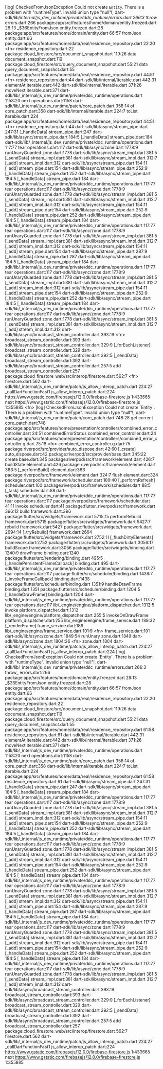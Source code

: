 [log] CheckedFromJsonException
      Could not create `Entity`.
      There is a problem with "runtimeType".
      Invalid union type "null"!, dart-sdk/lib/_internal/js_dev_runtime/private/ddc_runtime/errors.dart 266:3        throw_
errors.dart:266
      package:app/src/features/home/domain/entity.freezed.dart 28:13                     _$36EntityFromJson
entity.freezed.dart:28
      package:app/src/features/home/domain/entity.dart 66:57                             fromJson
entity.dart:66
      package:app/src/features/home/data/real/residence_repository.dart 22:20            <fn>
residence_repository.dart:22
      package:cloud_firestore/src/document_snapshot.dart 119:26                          data
document_snapshot.dart:119
      package:cloud_firestore/src/query_document_snapshot.dart 55:21                     data
query_document_snapshot.dart:55
      package:app/src/features/home/data/real/residence_repository.dart 44:51            <fn>
residence_repository.dart:44
      dart-sdk/lib/internal/iterable.dart 442:31                                         elementAt
iterable.dart:442
      dart-sdk/lib/internal/iterable.dart 371:26                                         moveNext
iterable.dart:371
      dart-sdk/lib/_internal/js_dev_runtime/private/ddc_runtime/operations.dart 1158:20  next
operations.dart:1158
      dart-sdk/lib/_internal/js_dev_runtime/patch/core_patch.dart 358:14                 of
core_patch.dart:358
      dart-sdk/lib/internal/iterable.dart 224:7                                          toList
iterable.dart:224
      package:app/src/features/home/data/real/residence_repository.dart 44:51            <fn>
residence_repository.dart:44
      dart-sdk/lib/async/stream_pipe.dart 247:31                                         [_handleData]
stream_pipe.dart:247
      dart-sdk/lib/async/stream_pipe.dart 184:5                                          [_handleData]
stream_pipe.dart:184
      dart-sdk/lib/_internal/js_dev_runtime/private/ddc_runtime/operations.dart 117:77   tear
operations.dart:117
      dart-sdk/lib/async/zone.dart 1778:9                                                runUnaryGuarded
zone.dart:1778
      dart-sdk/lib/async/stream_impl.dart 381:5                                          [_sendData]
stream_impl.dart:381
      dart-sdk/lib/async/stream_impl.dart 312:7                                          [_add]
stream_impl.dart:312
      dart-sdk/lib/async/stream_pipe.dart 154:11                                         [_add]
stream_pipe.dart:154
      dart-sdk/lib/async/stream_pipe.dart 252:9                                          [_handleData]
stream_pipe.dart:252
      dart-sdk/lib/async/stream_pipe.dart 184:5                                          [_handleData]
stream_pipe.dart:184
      dart-sdk/lib/_internal/js_dev_runtime/private/ddc_runtime/operations.dart 117:77   tear
operations.dart:117
      dart-sdk/lib/async/zone.dart 1778:9                                                runUnaryGuarded
zone.dart:1778
      dart-sdk/lib/async/stream_impl.dart 381:5                                          [_sendData]
stream_impl.dart:381
      dart-sdk/lib/async/stream_impl.dart 312:7                                          [_add]
stream_impl.dart:312
      dart-sdk/lib/async/stream_pipe.dart 154:11                                         [_add]
stream_pipe.dart:154
      dart-sdk/lib/async/stream_pipe.dart 252:9                                          [_handleData]
stream_pipe.dart:252
      dart-sdk/lib/async/stream_pipe.dart 184:5                                          [_handleData]
stream_pipe.dart:184
      dart-sdk/lib/_internal/js_dev_runtime/private/ddc_runtime/operations.dart 117:77   tear
operations.dart:117
      dart-sdk/lib/async/zone.dart 1778:9                                                runUnaryGuarded
zone.dart:1778
      dart-sdk/lib/async/stream_impl.dart 381:5                                          [_sendData]
stream_impl.dart:381
      dart-sdk/lib/async/stream_impl.dart 312:7                                          [_add]
stream_impl.dart:312
      dart-sdk/lib/async/stream_pipe.dart 154:11                                         [_add]
stream_pipe.dart:154
      dart-sdk/lib/async/stream_pipe.dart 287:9                                          [_handleData]
stream_pipe.dart:287
      dart-sdk/lib/async/stream_pipe.dart 184:5                                          [_handleData]
stream_pipe.dart:184
      dart-sdk/lib/_internal/js_dev_runtime/private/ddc_runtime/operations.dart 117:77   tear
operations.dart:117
      dart-sdk/lib/async/zone.dart 1778:9                                                runUnaryGuarded
zone.dart:1778
      dart-sdk/lib/async/stream_impl.dart 381:5                                          [_sendData]
stream_impl.dart:381
      dart-sdk/lib/async/stream_impl.dart 312:7                                          [_add]
stream_impl.dart:312
      dart-sdk/lib/async/stream_pipe.dart 154:11                                         [_add]
stream_pipe.dart:154
      dart-sdk/lib/async/stream_pipe.dart 252:9                                          [_handleData]
stream_pipe.dart:252
      dart-sdk/lib/async/stream_pipe.dart 184:5                                          [_handleData]
stream_pipe.dart:184
      dart-sdk/lib/_internal/js_dev_runtime/private/ddc_runtime/operations.dart 117:77   tear
operations.dart:117
      dart-sdk/lib/async/zone.dart 1778:9                                                runUnaryGuarded
zone.dart:1778
      dart-sdk/lib/async/stream_impl.dart 381:5                                          [_sendData]
stream_impl.dart:381
      dart-sdk/lib/async/stream_impl.dart 312:7                                          [_add]
stream_impl.dart:312
      dart-sdk/lib/async/broadcast_stream_controller.dart 393:19                         <fn>
broadcast_stream_controller.dart:393
      dart-sdk/lib/async/broadcast_stream_controller.dart 329:9                          [_forEachListener]
broadcast_stream_controller.dart:329
      dart-sdk/lib/async/broadcast_stream_controller.dart 392:5                          [_sendData]
broadcast_stream_controller.dart:392
      dart-sdk/lib/async/broadcast_stream_controller.dart 257:5                          add
broadcast_stream_controller.dart:257
      package:cloud_firestore_web/src/interop/firestore.dart 562:7                       <fn>
firestore.dart:562
      dart-sdk/lib/_internal/js_dev_runtime/patch/js_allow_interop_patch.dart 224:27     _callDartFunctionFast1
js_allow_interop_patch.dart:224
      https://www.gstatic.com/firebasejs/12.0.0/firebase-firestore.js 1:433665           next
      https://www.gstatic.com/firebasejs/12.0.0/firebase-firestore.js 1:355885           <fn>
[log] CheckedFromJsonException
      Could not create `Entity`.
      There is a problem with "runtimeType".
      Invalid union type "null"!, dart-sdk/lib/_internal/js_dev_runtime/patch/core_patch.dart 748:28                             get current
core_patch.dart:748
      package:app/src/features/home/presentation/controllers/combined_error_controller.dart 24:51    combinedErrorStatus
combined_error_controller.dart:24
      package:app/src/features/home/presentation/controllers/combined_error_controller.g.dart 75:18  <fn>
combined_error_controller.g.dart:75
      package:riverpod/src/provider/auto_dispose.dart 42:60                                          [_create]
auto_dispose.dart:42
      package:riverpod/src/provider/base.dart 345:22                                                 create
base.dart:345
      package:riverpod/src/framework/element.dart 426:7                                              buildState
element.dart:426
      package:riverpod/src/framework/element.dart 363:5                                              [_performBuild]
element.dart:363
      package:riverpod/src/framework/element.dart 324:7                                              flush
element.dart:324
      package:riverpod/src/framework/scheduler.dart 100:40                                           [_performRefresh]
scheduler.dart:100
      package:riverpod/src/framework/scheduler.dart 88:5                                             [_task]
scheduler.dart:88
      dart-sdk/lib/_internal/js_dev_runtime/private/ddc_runtime/operations.dart 117:77               tear
operations.dart:117
      package:riverpod/src/framework/scheduler.dart 41:11                                            invoke
scheduler.dart:41
      package:flutter_riverpod/src/framework.dart 396:12                                             build
framework.dart:396
      package:flutter/src/widgets/framework.dart 5715:15                                             performRebuild
framework.dart:5715
      package:flutter/src/widgets/framework.dart 5427:7                                              rebuild
framework.dart:5427
      package:flutter/src/widgets/framework.dart 2694:14                                             [_tryRebuild]
framework.dart:2694
      package:flutter/src/widgets/framework.dart 2752:11                                             [_flushDirtyElements]
framework.dart:2752
      package:flutter/src/widgets/framework.dart 3056:17                                             buildScope
framework.dart:3056
      package:flutter/src/widgets/binding.dart 1240:9                                                drawFrame
binding.dart:1240
      package:flutter/src/rendering/binding.dart 495:5                                               [_handlePersistentFrameCallback]
binding.dart:495
      dart-sdk/lib/_internal/js_dev_runtime/private/ddc_runtime/operations.dart 117:77               tear
operations.dart:117
      package:flutter/src/scheduler/binding.dart 1438:7                                              [_invokeFrameCallback]
binding.dart:1438
      package:flutter/src/scheduler/binding.dart 1351:9                                              handleDrawFrame
binding.dart:1351
      package:flutter/src/scheduler/binding.dart 1204:5                                              [_handleDrawFrame]
binding.dart:1204
      dart-sdk/lib/_internal/js_dev_runtime/private/ddc_runtime/operations.dart 117:77               tear
operations.dart:117
      lib/_engine/engine/platform_dispatcher.dart 1312:5                                             invoke
platform_dispatcher.dart:1312
      lib/_engine/engine/platform_dispatcher.dart 255:5                                              invokeOnDrawFrame
platform_dispatcher.dart:255
      lib/_engine/engine/frame_service.dart 189:32                                                   [_renderFrame]
frame_service.dart:189
      lib/_engine/engine/frame_service.dart 101:9                                                    <fn>
frame_service.dart:101
      dart-sdk/lib/async/zone.dart 1849:54                                                           runUnary
zone.dart:1849
      dart-sdk/lib/async/zone.dart 1804:26                                                           <fn>
zone.dart:1804
      dart-sdk/lib/_internal/js_dev_runtime/patch/js_allow_interop_patch.dart 224:27                 _callDartFunctionFast1
js_allow_interop_patch.dart:224
[log] CheckedFromJsonException
      Could not create `Entity`.
      There is a problem with "runtimeType".
      Invalid union type "null"!, dart-sdk/lib/_internal/js_dev_runtime/private/ddc_runtime/errors.dart 266:3        throw_
errors.dart:266
      package:app/src/features/home/domain/entity.freezed.dart 28:13                     _$36EntityFromJson
entity.freezed.dart:28
      package:app/src/features/home/domain/entity.dart 66:57                             fromJson
entity.dart:66
      package:app/src/features/home/data/real/residence_repository.dart 22:20            <fn>
residence_repository.dart:22
      package:cloud_firestore/src/document_snapshot.dart 119:26                          data
document_snapshot.dart:119
      package:cloud_firestore/src/query_document_snapshot.dart 55:21                     data
query_document_snapshot.dart:55
      package:app/src/features/home/data/real/residence_repository.dart 61:58            <fn>
residence_repository.dart:61
      dart-sdk/lib/internal/iterable.dart 442:31                                         elementAt
iterable.dart:442
      dart-sdk/lib/internal/iterable.dart 371:26                                         moveNext
iterable.dart:371
      dart-sdk/lib/_internal/js_dev_runtime/private/ddc_runtime/operations.dart 1158:20  next
operations.dart:1158
      dart-sdk/lib/_internal/js_dev_runtime/patch/core_patch.dart 358:14                 of
core_patch.dart:358
      dart-sdk/lib/internal/iterable.dart 224:7                                          toList
iterable.dart:224
      package:app/src/features/home/data/real/residence_repository.dart 61:58            <fn>
residence_repository.dart:61
      dart-sdk/lib/async/stream_pipe.dart 247:31                                         [_handleData]
stream_pipe.dart:247
      dart-sdk/lib/async/stream_pipe.dart 184:5                                          [_handleData]
stream_pipe.dart:184
      dart-sdk/lib/_internal/js_dev_runtime/private/ddc_runtime/operations.dart 117:77   tear
operations.dart:117
      dart-sdk/lib/async/zone.dart 1778:9                                                runUnaryGuarded
zone.dart:1778
      dart-sdk/lib/async/stream_impl.dart 381:5                                          [_sendData]
stream_impl.dart:381
      dart-sdk/lib/async/stream_impl.dart 312:7                                          [_add]
stream_impl.dart:312
      dart-sdk/lib/async/stream_pipe.dart 154:11                                         [_add]
stream_pipe.dart:154
      dart-sdk/lib/async/stream_pipe.dart 252:9                                          [_handleData]
stream_pipe.dart:252
      dart-sdk/lib/async/stream_pipe.dart 184:5                                          [_handleData]
stream_pipe.dart:184
      dart-sdk/lib/_internal/js_dev_runtime/private/ddc_runtime/operations.dart 117:77   tear
operations.dart:117
      dart-sdk/lib/async/zone.dart 1778:9                                                runUnaryGuarded
zone.dart:1778
      dart-sdk/lib/async/stream_impl.dart 381:5                                          [_sendData]
stream_impl.dart:381
      dart-sdk/lib/async/stream_impl.dart 312:7                                          [_add]
stream_impl.dart:312
      dart-sdk/lib/async/stream_pipe.dart 154:11                                         [_add]
stream_pipe.dart:154
      dart-sdk/lib/async/stream_pipe.dart 252:9                                          [_handleData]
stream_pipe.dart:252
      dart-sdk/lib/async/stream_pipe.dart 184:5                                          [_handleData]
stream_pipe.dart:184
      dart-sdk/lib/_internal/js_dev_runtime/private/ddc_runtime/operations.dart 117:77   tear
operations.dart:117
      dart-sdk/lib/async/zone.dart 1778:9                                                runUnaryGuarded
zone.dart:1778
      dart-sdk/lib/async/stream_impl.dart 381:5                                          [_sendData]
stream_impl.dart:381
      dart-sdk/lib/async/stream_impl.dart 312:7                                          [_add]
stream_impl.dart:312
      dart-sdk/lib/async/stream_pipe.dart 154:11                                         [_add]
stream_pipe.dart:154
      dart-sdk/lib/async/stream_pipe.dart 287:9                                          [_handleData]
stream_pipe.dart:287
      dart-sdk/lib/async/stream_pipe.dart 184:5                                          [_handleData]
stream_pipe.dart:184
      dart-sdk/lib/_internal/js_dev_runtime/private/ddc_runtime/operations.dart 117:77   tear
operations.dart:117
      dart-sdk/lib/async/zone.dart 1778:9                                                runUnaryGuarded
zone.dart:1778
      dart-sdk/lib/async/stream_impl.dart 381:5                                          [_sendData]
stream_impl.dart:381
      dart-sdk/lib/async/stream_impl.dart 312:7                                          [_add]
stream_impl.dart:312
      dart-sdk/lib/async/stream_pipe.dart 154:11                                         [_add]
stream_pipe.dart:154
      dart-sdk/lib/async/stream_pipe.dart 252:9                                          [_handleData]
stream_pipe.dart:252
      dart-sdk/lib/async/stream_pipe.dart 184:5                                          [_handleData]
stream_pipe.dart:184
      dart-sdk/lib/_internal/js_dev_runtime/private/ddc_runtime/operations.dart 117:77   tear
operations.dart:117
      dart-sdk/lib/async/zone.dart 1778:9                                                runUnaryGuarded
zone.dart:1778
      dart-sdk/lib/async/stream_impl.dart 381:5                                          [_sendData]
stream_impl.dart:381
      dart-sdk/lib/async/stream_impl.dart 312:7                                          [_add]
stream_impl.dart:312
      dart-sdk/lib/async/broadcast_stream_controller.dart 393:19                         <fn>
broadcast_stream_controller.dart:393
      dart-sdk/lib/async/broadcast_stream_controller.dart 329:9                          [_forEachListener]
broadcast_stream_controller.dart:329
      dart-sdk/lib/async/broadcast_stream_controller.dart 392:5                          [_sendData]
broadcast_stream_controller.dart:392
      dart-sdk/lib/async/broadcast_stream_controller.dart 257:5                          add
broadcast_stream_controller.dart:257
      package:cloud_firestore_web/src/interop/firestore.dart 562:7                       <fn>
firestore.dart:562
      dart-sdk/lib/_internal/js_dev_runtime/patch/js_allow_interop_patch.dart 224:27     _callDartFunctionFast1
js_allow_interop_patch.dart:224
      https://www.gstatic.com/firebasejs/12.0.0/firebase-firestore.js 1:433665           next
      https://www.gstatic.com/firebasejs/12.0.0/firebase-firestore.js 1:355885           <fn>